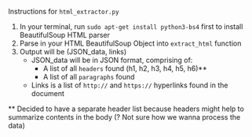 Instructions for `html_extractor.py`

1) In your terminal, run `sudo apt-get install python3-bs4` first to install BeautifulSoup HTML parser
2) Parse in your HTML BeautifulSoup Object into `extract_html` function
3) Output will be (JSON_data, links)
     - JSON_data will be in JSON format, comprising of:
         - A list of all `headers` found (h1, h2, h3, h4, h5, h6)**
         - A list of all `paragraphs` found
     - Links is a list of `http://` and `https://` hyperlinks found in the document

** Decided to have a separate header list because headers might help to summarize contents in the body (? Not sure how we wanna process the data)
